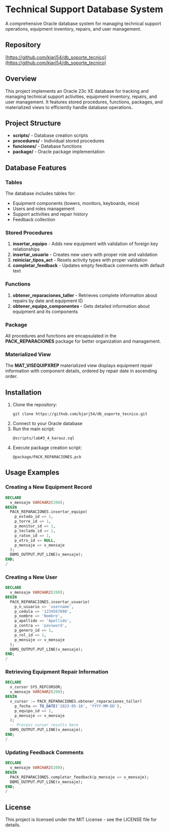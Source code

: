 # Technical Support Database System

A comprehensive Oracle database system for managing technical support operations, equipment inventory, repairs, and user management.

## Repository

[https://github.com/kjarj54/db_soporte_tecnico](https://github.com/kjarj54/db_soporte_tecnico)

## Overview

This project implements an Oracle 23c XE database for tracking and managing technical support activities, equipment inventory, repairs, and user management. It features stored procedures, functions, packages, and materialized views to efficiently handle database operations.

## Project Structure

- **scripts/** - Database creation scripts
- **procedures/** - Individual stored procedures
- **funciones/** - Database functions
- **package/** - Oracle package implementation

## Database Features

### Tables

The database includes tables for:
- Equipment components (towers, monitors, keyboards, mice)
- Users and roles management
- Support activities and repair history
- Feedback collection

### Stored Procedures

1. **insertar_equipo** - Adds new equipment with validation of foreign key relationships
2. **insertar_usuario** - Creates new users with proper role and validation
3. **reiniciar_tipos_act** - Resets activity types with proper validation
4. **completar_feedback** - Updates empty feedback comments with default text

### Functions

1. **obtener_reparaciones_taller** - Retrieves complete information about repairs by date and equipment ID
2. **obtener_equipo_componentes** - Gets detailed information about equipment and its components

### Package

All procedures and functions are encapsulated in the **PACK_REPARACIONES** package for better organization and management.

### Materialized View

The **MAT_VISEQUIPXREP** materialized view displays equipment repair information with component details, ordered by repair date in ascending order.

## Installation

1. Clone the repository:
   ```
   git clone https://github.com/kjarj54/db_soporte_tecnico.git
   ```
2. Connect to your Oracle database
3. Run the main script:
   ```
   @scripts/lab#3_4_karauz.sql
   ```
4. Execute package creation script:
   ```
   @package/PACK_REPARACIONES.pck
   ```

## Usage Examples

### Creating a New Equipment Record

```sql
DECLARE
  v_mensaje VARCHAR2(200);
BEGIN
  PACK_REPARACIONES.insertar_equipo(
    p_estado_id => 1,
    p_torre_id => 1,
    p_monitor_id => 1,
    p_teclado_id => 1,
    p_raton_id => 1,
    p_otro_id => NULL,
    p_mensaje => v_mensaje
  );
  DBMS_OUTPUT.PUT_LINE(v_mensaje);
END;
/
```

### Creating a New User

```sql
DECLARE
  v_mensaje VARCHAR2(200);
BEGIN
  PACK_REPARACIONES.insertar_usuario(
    p_n_usuario => 'username',
    p_cedula => '1234567890',
    p_nombre => 'Nombre',
    p_apellido => 'Apellido',
    p_contra => 'password',
    p_genero_id => 1,
    p_rol_id => 2,
    p_mensaje => v_mensaje
  );
  DBMS_OUTPUT.PUT_LINE(v_mensaje);
END;
/
```

### Retrieving Equipment Repair Information

```sql
DECLARE
  v_cursor SYS_REFCURSOR;
  v_mensaje VARCHAR2(200);
BEGIN
  v_cursor := PACK_REPARACIONES.obtener_reparaciones_taller(
    p_fecha => TO_DATE('2023-05-10', 'YYYY-MM-DD'),
    p_equipo_id => 1,
    p_mensaje => v_mensaje
  );
  -- Process cursor results here
  DBMS_OUTPUT.PUT_LINE(v_mensaje);
END;
/
```

### Updating Feedback Comments

```sql
DECLARE
  v_mensaje VARCHAR2(200);
BEGIN
  PACK_REPARACIONES.completar_feedback(p_mensaje => v_mensaje);
  DBMS_OUTPUT.PUT_LINE(v_mensaje);
END;
/
```

## License

This project is licensed under the MIT License - see the LICENSE file for details.